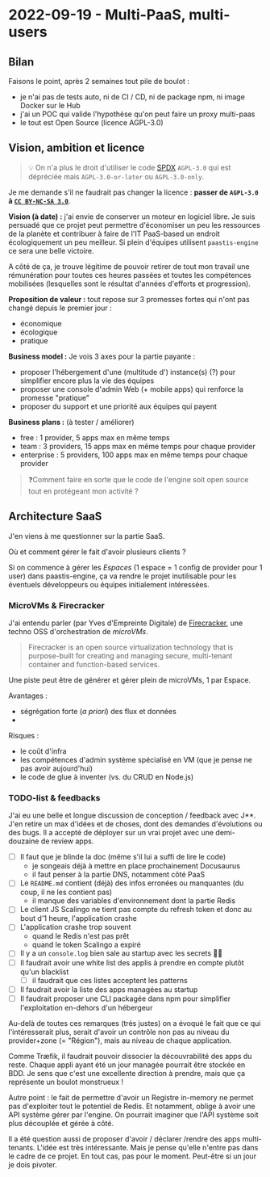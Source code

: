 # 2022-09-19 - Multi-PaaS, multi-users

## Bilan

Faisons le point, après 2 semaines tout pile de boulot :
- je n'ai pas de tests auto, ni de CI / CD, ni de package npm, ni image Docker sur le Hub
- j'ai un POC qui valide l'hypothèse qu'on peut faire un proxy multi-paas
- le tout est Open Source (licence AGPL-3.0)

## Vision, ambition et licence

> 💡 On n'a plus le droit d'utiliser le code [SPDX](https://fr.wikipedia.org/wiki/SPDX) `AGPL-3.0` qui est dépréciée mais `AGPL-3.0-or-later` ou `AGPL-3.0-only`. 

Je me demande s'il ne faudrait pas changer la licence : **passer de `AGPL-3.0` à [`CC BY-NC-SA 3.0`](https://creativecommons.org/licenses/by-nc-sa/3.0/deed.fr)**.

**Vision (à date) :** j'ai envie de conserver un moteur en logiciel libre.
Je suis persuadé que ce projet peut permettre d'économiser un peu les ressources de la planète et contribuer à faire de l'IT PaaS-based un endroit écologiquement un peu meilleur.
Si plein d'équipes utilisent `paastis-engine` ce sera une belle victoire.

A côté de ça, je trouve légitime de pouvoir retirer de tout mon travail une rémunération pour toutes ces heures passées et toutes les compétences mobilisées (lesquelles sont le résultat d'années d'efforts et progression).

**Proposition de valeur :** tout repose sur 3 promesses fortes qui n'ont pas changé depuis le premier jour :
- économique
- écologique
- pratique

**Business model :** Je vois 3 axes pour la partie payante : 
- proposer l'hébergement d'une (multitude d') instance(s) (?) pour simplifier encore plus la vie des équipes
- proposer une console d'admin Web (+ mobile apps) qui renforce la promesse "pratique"
- proposer du support et une priorité aux équipes qui payent 

**Business plans :** (à tester / améliorer)
- free : 1 provider, 5 apps max en même temps
- team : 3 providers, 15 apps max en même temps pour chaque provider
- enterprise : 5 providers, 100 apps max en même temps pour chaque provider

> ❓Comment faire en sorte que le code de l'engine soit open source tout en protégeant mon activité ? 

## Architecture SaaS

J'en viens à me questionner sur la partie SaaS.

Où et comment gérer le fait d'avoir plusieurs clients ?

Si on commence à gérer les _Espaces_ (1 espace = 1 config de provider pour 1 user) dans paastis-engine, ça va rendre le projet inutilisable pour les éventuels développeurs ou équipes initialement intéressées.

### MicroVMs & Firecracker

J'ai entendu parler (par Yves d'Empreinte Digitale) de [Firecracker](https://firecracker-microvm.github.io/), une techno OSS d'orchestration de _microVMs_.

> Firecracker is an open source virtualization technology that is purpose-built for creating and managing secure, multi-tenant container and function-based services. 

Une piste peut être de générer et gérer plein de microVMs, 1 par Espace.

Avantages :
- ségrégation forte (_a priori_) des flux et données
- 

Risques :
- le coût d'infra
- les compétences d'admin système spécialisé en VM (que je pense ne pas avoir aujourd'hui)
- le code de glue à inventer (vs. du CRUD en Node.js)

### TODO-list & feedbacks

J'ai eu une belle et longue discussion de conception / feedback avec J**.
J'en retire un max d'idées et de choses, dont des demandes d'évolutions ou des bugs.
Il a accepté de déployer sur un vrai projet avec une demi-douzaine de review apps.

- [ ] Il faut que je blinde la doc (même s'il lui a suffi de lire le code)
    - je songeais déjà à mettre en place prochainement Docusaurus
    - il faut penser à la partie DNS, notamment côté PaaS
- [ ] Le `README.md` contient (déjà) des infos erronées ou manquantes (du coup, il ne les contient pas)
    - il manque des variables d'environnement dont la partie Redis
- [ ] Le client JS Scalingo ne tient pas compte du refresh token et donc au bout d'1 heure, l'application crashe
- [ ] L'application crashe trop souvent
    - quand le Redis n'est pas prêt
    - quand le token Scalingo a expiré
- [ ] Il y a un `console.log` bien sale au startup avec les secrets 🤦‍♂️
- [ ] Il faudrait avoir une white list des applis à prendre en compte plutôt qu'un blacklist
    - [ ] il faudrait que ces listes acceptent les patterns
- [ ] Il faudrait avoir la liste des apps managées au startup
- [ ] Il faudrait proposer une CLI packagée dans npm pour simplifier l'exploitation en-dehors d'un hébergeur

Au-delà de toutes ces remarques (très justes) on a évoqué le fait que ce qui l'intéresserait plus, serait d'avoir un contrôle non pas au niveau du provider+zone (= "Région"), mais au niveau de chaque application.

Comme Træfik, il faudrait pouvoir dissocier la découvrabilité des apps du reste.
Chaque appli ayant été un jour managée pourrait être stockée en BDD.
Je sens que c'est une excellente direction à prendre, mais que ça représente un boulot monstrueux !

Autre point : le fait de permettre d'avoir un Registre in-memory ne permet pas d'exploiter tout le potentiel de Redis.
Et notamment, oblige à avoir une API système gérer par l'engine.
On pourrait imaginer que l'API système soit plus découplée et gérée à côté. 

Il a été question aussi de proposer d'avoir / déclarer /rendre des apps multi-tenants.
L'idée est très intéressante.
Mais je pense qu'elle n'entre pas dans le cadre de ce projet.
En tout cas, pas pour le moment.
Peut-être si un jour je dois pivoter.
